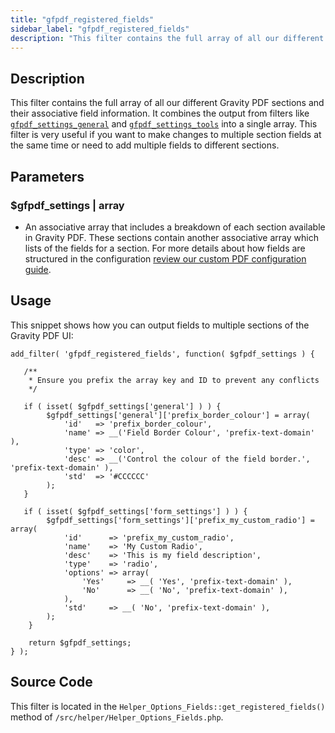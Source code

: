 ```yaml
---
title: "gfpdf_registered_fields"
sidebar_label: "gfpdf_registered_fields"
description: "This filter contains the full array of all our different Gravity PDF sections and their associative field information. "
---
```


## Description 

This filter contains the full array of all our different Gravity PDF sections and their associative field information. It combines the output from filters like [`gfpdf_settings_general`](gfpdf_settings_general.md) and [`gfpdf_settings_tools`](gfpdf_settings_tools.md) into a single array. This filter is very useful if you want to make changes to multiple section fields at the same time or need to add multiple fields to different sections. 

## Parameters 

### $gfpdf_settings | array
*  An associative array that includes a breakdown of each section available in Gravity PDF. These sections contain another associative array which lists of the fields for a section. For more details about how fields are structured in the configuration [review our custom PDF configuration guide](developer-template-configuration-and-image.md#custom-fields).

## Usage 

This snippet shows how you can output fields to multiple sections of the Gravity PDF UI:

```
add_filter( 'gfpdf_registered_fields', function( $gfpdf_settings ) {

   /**
    * Ensure you prefix the array key and ID to prevent any conflicts
    */

   if ( isset( $gfpdf_settings['general'] ) ) {
   		$gfpdf_settings['general']['prefix_border_colour'] = array(
	        'id'   => 'prefix_border_colour',
	        'name' => __('Field Border Colour', 'prefix-text-domain' ),
	        'type' => 'color',
	        'desc' => __('Control the colour of the field border.', 'prefix-text-domain' ),
	        'std'  => '#CCCCCC'
    	);
   }

   if ( isset( $gfpdf_settings['form_settings'] ) ) {
		$gfpdf_settings['form_settings']['prefix_my_custom_radio'] = array(
	        'id'      => 'prefix_my_custom_radio',
	        'name'    => 'My Custom Radio',
	        'desc'    => 'This is my field description',
	        'type'    => 'radio',
	        'options' => array(
	            'Yes'     => __( 'Yes', 'prefix-text-domain' ),
	            'No'      => __( 'No', 'prefix-text-domain' ),
	        ),
	        'std'     => __( 'No', 'prefix-text-domain' ),
    	);
    }

    return $gfpdf_settings;
} );

```

## Source Code 

This filter is located in the `Helper_Options_Fields::get_registered_fields()` method of `/src/helper/Helper_Options_Fields.php`.